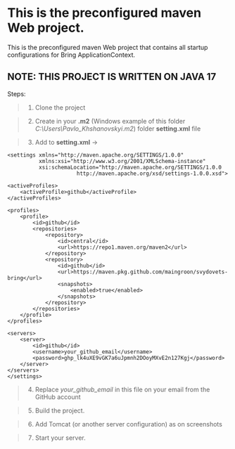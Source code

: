 # This is the preconfigured maven Web project.
This is the preconfigured maven Web project that contains all startup configurations for Bring ApplicationContext.

## NOTE: THIS PROJECT IS WRITTEN ON JAVA 17

Steps:
> 1. Clone the project

> 2. Create in your **.m2** (Windows example of this folder *C:\Users\Pavlo_Khshanovskyi\.m2*) folder **setting.xml** file

> 3. Add to **setting.xml** ->
```
<settings xmlns="http://maven.apache.org/SETTINGS/1.0.0"
          xmlns:xsi="http://www.w3.org/2001/XMLSchema-instance"
          xsi:schemaLocation="http://maven.apache.org/SETTINGS/1.0.0
                      http://maven.apache.org/xsd/settings-1.0.0.xsd">

<activeProfiles>
    <activeProfile>github</activeProfile>
</activeProfiles>

<profiles>
    <profile>
        <id>github</id>
        <repositories>
            <repository>
                <id>central</id>
                <url>https://repo1.maven.org/maven2</url>
            </repository>
            <repository>
                <id>github</id>
                <url>https://maven.pkg.github.com/maingroon/svydovets-bring</url>
                <snapshots>
                    <enabled>true</enabled>
                </snapshots>
            </repository>
        </repositories>
    </profile>
</profiles>

<servers>
    <server>
        <id>github</id>
        <username>your_github_email</username>
        <password>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</password>
    </server>
</servers>
</settings>             
``` 
> 4. Replace *your_github_email* in this file on your email from the GitHub account

> 5. Build the project.

> 6. Add Tomcat (or another server configuration) as on screenshots

> 7. Start your server.